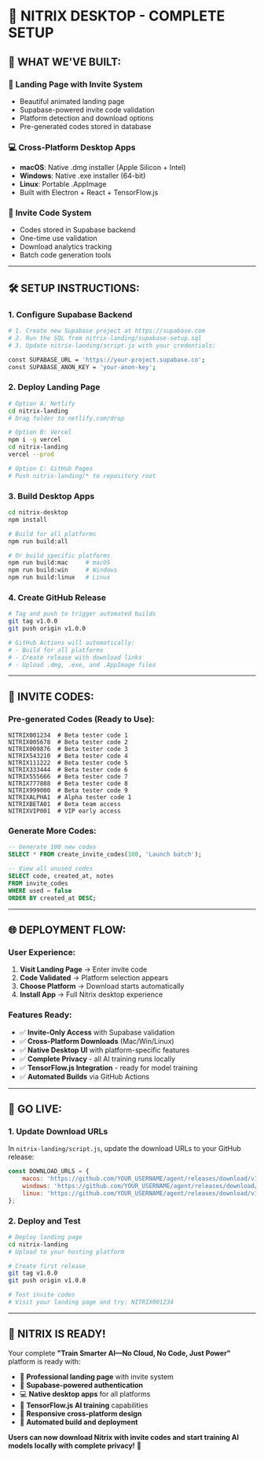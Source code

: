 # 🚀 NITRIX DESKTOP - COMPLETE SETUP

## 🎯 **WHAT WE'VE BUILT:**

### 📱 **Landing Page with Invite System**
- Beautiful animated landing page
- Supabase-powered invite code validation
- Platform detection and download options
- Pre-generated codes stored in database

### 💻 **Cross-Platform Desktop Apps**
- **macOS**: Native .dmg installer (Apple Silicon + Intel)
- **Windows**: Native .exe installer (64-bit)
- **Linux**: Portable .AppImage
- Built with Electron + React + TensorFlow.js

### 🔐 **Invite Code System**
- Codes stored in Supabase backend
- One-time use validation
- Download analytics tracking
- Batch code generation tools

---

## 🛠️ **SETUP INSTRUCTIONS:**

### 1. **Configure Supabase Backend**
```bash
# 1. Create new Supabase project at https://supabase.com
# 2. Run the SQL from nitrix-landing/supabase-setup.sql
# 3. Update nitrix-landing/script.js with your credentials:

const SUPABASE_URL = 'https://your-project.supabase.co';
const SUPABASE_ANON_KEY = 'your-anon-key';
```

### 2. **Deploy Landing Page**
```bash
# Option A: Netlify
cd nitrix-landing
# Drag folder to netlify.com/drop

# Option B: Vercel
npm i -g vercel
cd nitrix-landing
vercel --prod

# Option C: GitHub Pages
# Push nitrix-landing/* to repository root
```

### 3. **Build Desktop Apps**
```bash
cd nitrix-desktop
npm install

# Build for all platforms
npm run build:all

# Or build specific platforms
npm run build:mac     # macOS
npm run build:win     # Windows
npm run build:linux   # Linux
```

### 4. **Create GitHub Release**
```bash
# Tag and push to trigger automated builds
git tag v1.0.0
git push origin v1.0.0

# GitHub Actions will automatically:
# - Build for all platforms
# - Create release with download links
# - Upload .dmg, .exe, and .AppImage files
```

---

## 🎯 **INVITE CODES:**

### **Pre-generated Codes (Ready to Use):**
```
NITRIX001234  # Beta tester code 1
NITRIX005678  # Beta tester code 2
NITRIX009876  # Beta tester code 3
NITRIX543210  # Beta tester code 4
NITRIX111222  # Beta tester code 5
NITRIX333444  # Beta tester code 6
NITRIX555666  # Beta tester code 7
NITRIX777888  # Beta tester code 8
NITRIX999000  # Beta tester code 9
NITRIXALPHA1  # Alpha tester code 1
NITRIXBETA01  # Beta team access
NITRIXVIP001  # VIP early access
```

### **Generate More Codes:**
```sql
-- Generate 100 new codes
SELECT * FROM create_invite_codes(100, 'Launch batch');

-- View all unused codes
SELECT code, created_at, notes 
FROM invite_codes 
WHERE used = false 
ORDER BY created_at DESC;
```

---

## 🌐 **DEPLOYMENT FLOW:**

### **User Experience:**
1. **Visit Landing Page** → Enter invite code
2. **Code Validated** → Platform selection appears
3. **Choose Platform** → Download starts automatically
4. **Install App** → Full Nitrix desktop experience

### **Features Ready:**
- ✅ **Invite-Only Access** with Supabase validation
- ✅ **Cross-Platform Downloads** (Mac/Win/Linux)
- ✅ **Native Desktop UI** with platform-specific features
- ✅ **Complete Privacy** - all AI training runs locally
- ✅ **TensorFlow.js Integration** - ready for model training
- ✅ **Automated Builds** via GitHub Actions

---

## 🚀 **GO LIVE:**

### **1. Update Download URLs**
In `nitrix-landing/script.js`, update the download URLs to your GitHub release:
```javascript
const DOWNLOAD_URLS = {
    macos: 'https://github.com/YOUR_USERNAME/agent/releases/download/v1.0.0/Nitrix-1.0.0-mac.dmg',
    windows: 'https://github.com/YOUR_USERNAME/agent/releases/download/v1.0.0/Nitrix-1.0.0-win.exe',
    linux: 'https://github.com/YOUR_USERNAME/agent/releases/download/v1.0.0/Nitrix-1.0.0-linux.AppImage'
};
```

### **2. Deploy and Test**
```bash
# Deploy landing page
cd nitrix-landing
# Upload to your hosting platform

# Create first release
git tag v1.0.0
git push origin v1.0.0

# Test invite codes
# Visit your landing page and try: NITRIX001234
```

---

## 🎊 **NITRIX IS READY!**

Your complete **"Train Smarter AI—No Cloud, No Code, Just Power"** platform is ready with:

- 🎨 **Professional landing page** with invite system
- 🔐 **Supabase-powered authentication**
- 💻 **Native desktop apps** for all platforms
- 🤖 **TensorFlow.js AI training** capabilities
- 📱 **Responsive cross-platform design**
- 🚀 **Automated build and deployment**

**Users can now download Nitrix with invite codes and start training AI models locally with complete privacy!** 🎯